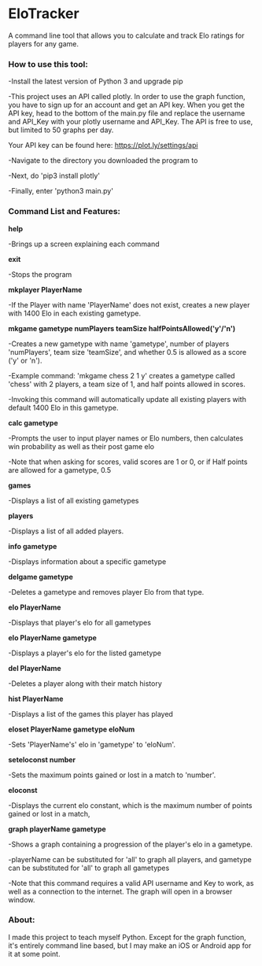 # EloTracker
A command line tool that allows you to calculate and track Elo ratings for players for any game.

<h3>How to use this tool:</h3>
-Install the latest version of Python 3 and upgrade pip

-This project uses an API called plotly. In order to use the graph function, you have to sign up for an account and get an API key. When you get the API key, head to the bottom of the main.py file and replace the username and API_Key with your plotly username and API_Key. The API is free to use, but limited to 50 graphs per day.

Your API key can be found here: https://plot.ly/settings/api

-Navigate to the directory you downloaded the program to

-Next, do 'pip3 install plotly'

-Finally, enter 'python3 main.py'


<h3>Command List and Features:</h3>

<strong>help</strong> 

-Brings up a screen explaining each command


<strong>exit</strong> 

-Stops the program 


<strong>mkplayer PlayerName</strong> 

-If the Player with name 'PlayerName' does not exist, creates a new player with 1400 Elo in each existing gametype.


<strong>mkgame gametype numPlayers teamSize halfPointsAllowed('y'/'n')</strong> 

-Creates a new gametype with name 'gametype', number of players 'numPlayers', team size 'teamSize', and whether 0.5 is allowed as a score ('y' or 'n'). 

-Example command: 'mkgame chess 2 1 y' creates a gametype called 'chess' with 2 players, a team size of 1, and half points allowed in scores. 

-Invoking this command will automatically update all existing players with default 1400 Elo in this gametype. 


<strong>calc gametype</strong> 

-Prompts the user to input player names or Elo numbers, then calculates win probability as well as their post game elo

-Note that when asking for scores, valid scores are 1 or 0, or if Half points are allowed for a gametype, 0.5 


 <strong>games</strong> 
 
 -Displays a list of all existing gametypes 
 
 
 <strong>players</strong> 
 
 -Displays a list of all added players. 
 
 
<strong>info gametype</strong> 

-Displays information about a specific gametype 


<strong>delgame gametype</strong> 

-Deletes a gametype and removes player Elo from that type. 


<strong>elo PlayerName</strong> 

-Displays that player's elo for all gametypes 


<strong>elo PlayerName gametype</strong> 

-Displays a player's elo for the listed gametype 


<strong>del PlayerName</strong> 

-Deletes a player along with their match history


<strong>hist PlayerName</strong> 

-Displays a list of the games this player has played 


<strong>eloset PlayerName gametype eloNum</strong> 

-Sets 'PlayerName's' elo in 'gametype' to 'eloNum'.


<strong>seteloconst number</strong> 

-Sets the maximum points gained or lost in a match to 'number'. 


<strong>eloconst</strong> 

-Displays the current elo constant, which is the maximum number of points gained or lost in a match, 


<strong>graph playerName gametype</strong> 

-Shows a graph containing a progression of the player's elo in a gametype. 

-playerName can be substituted for 'all' to graph all players, and gametype can be substituted for 'all' to graph all gametypes 

-Note that this command requires a valid API username and Key to work, as well as a connection to the internet. The graph will open in a browser window.



<h3>About:</h3>
I made this project to teach myself Python. Except for the graph function, it's entirely command line based, but I may make an iOS or Android app for it at some point.
